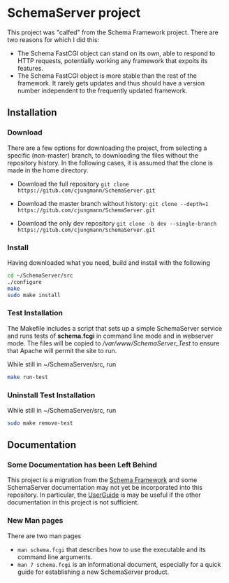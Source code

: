 # SchemaServer project

This project was "calfed" from the Schema Framework project.  There are
two reasons for which I did this:

- The Schema FastCGI object can stand on its own, able to respond to
  HTTP requests, potentially working any framework that expoits its
  features.
- The Schema FastCGI object is more stable than the rest of the
  framework.  It rarely gets updates and thus should have a version
  number independent to the frequently updated framework.

## Installation

### Download

There are a few options for downloading the project, from selecting
a specific (non-master) branch, to downloading the files without the
repository history.  In the following cases, it is assumed that the
clone is made in the home directory.

- Download the full repository
  `git clone https://gitub.com/cjungmann/SchemaServer.git`

- Download the master branch without history:
  `git clone --depth=1  https://gitub.com/cjungmann/SchemaServer.git`

- Download the only dev repository
  `git clone -b dev --single-branch https://gitub.com/cjungmann/SchemaServer.git`

### Install

Having downloaded what you need, build and install with the following

~~~sh
cd ~/SchemaServer/src
./configure
make
sudo make install
~~~~

### Test Installation

The Makefile includes a script that sets up a simple SchemaServer service
and runs tests of **schema.fcgi** in command line mode and in webserver mode.
The files will be copied to */var/www/SchemaServer_Test* to ensure that
Apache will permit the site to run.

While still in ~/SchemaServer/src, run

~~~sh
make run-test
~~~

### Uninstall Test Installation

While still in ~/SchemaServer/src, run

~~~sh
sudo make remove-test
~~~

## Documentation

### Some Documentation has been Left Behind

This project is a migration from the [Schema Framework](www.github.com/cjungmann/schemafw)
and some SchemaServer documentation may not yet be incorporated into
this repository.  In particular, the [UserGuide](https://github.com/cjungmann/schemafw/blob/master/userguide/UserGuide.md)
is may be useful if the other documentation in this project is not
sufficient.

### New Man pages

There are two man pages
- `man schema.fcgi` that describes how to use the executable and its
  command line arguments.
- `man 7 schema.fcgi` is an informational document, especially for
  a quick guide for establishing a new SchemaServer product.


